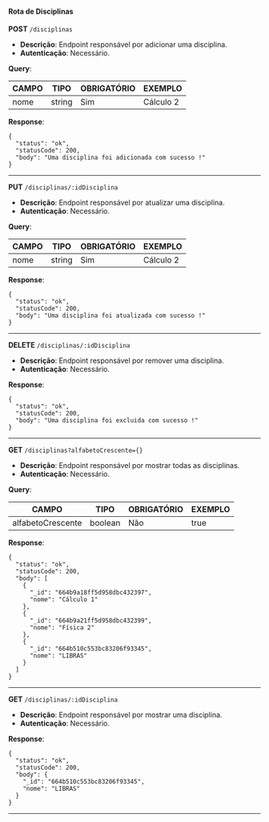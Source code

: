 #### Rota de Disciplinas

**POST** `/disciplinas`

- **Descrição**: Endpoint responsável por adicionar uma disciplina.
- **Autenticação**: Necessário.

**Query**:

| CAMPO        | TIPO   | OBRIGATÓRIO   | EXEMPLO                        |
| ------------ | ------ | ------------- | ------------------------------ |
| nome         | string | Sim           | Cálculo 2                      |

**Response**:

```
{
  "status": "ok",
  "statusCode": 200,
  "body": "Uma disciplina foi adicionada com sucesso !"
}
```

---

**PUT** `/disciplinas/:idDisciplina`

- **Descrição**: Endpoint responsável por atualizar uma disciplina.
- **Autenticação**: Necessário.

**Query**:

| CAMPO        | TIPO   | OBRIGATÓRIO   | EXEMPLO                        |
| ------------ | ------ | ------------- | ------------------------------ |
| nome         | string | Sim           | Cálculo 2                      |

**Response**:

```
{
  "status": "ok",
  "statusCode": 200,
  "body": "Uma disciplina foi atualizada com sucesso !"
}
```

---

**DELETE** `/disciplinas/:idDisciplina`

- **Descrição**: Endpoint responsável por remover uma disciplina.
- **Autenticação**: Necessário.

**Response**:

```
{
  "status": "ok",
  "statusCode": 200,
  "body": "Uma disciplina foi excluida com sucesso !"
}
```

---

**GET** `/disciplinas?alfabetoCrescente={}`

- **Descrição**: Endpoint responsável por mostrar todas as disciplinas.
- **Autenticação**: Necessário.

**Query**:

| CAMPO             | TIPO    | OBRIGATÓRIO   | EXEMPLO                        |
| ----------------- | ------- | ------------- | ------------------------------ |
| alfabetoCrescente | boolean | Não           | true                           |

**Response**:

```
{
  "status": "ok",
  "statusCode": 200,
  "body": [
    {
      "_id": "664b9a18ff5d958dbc432397",
      "nome": "Cálculo 1"
    },
    {
      "_id": "664b9a21ff5d958dbc432399",
      "nome": "Física 2"
    },
    {
      "_id": "664b510c553bc83206f93345",
      "nome": "LIBRAS"
    }
  ]
}
```

---

**GET** `/disciplinas/:idDisciplina`

- **Descrição**: Endpoint responsável por mostrar uma disciplina.
- **Autenticação**: Necessário.

**Response**:

```
{
  "status": "ok",
  "statusCode": 200,
  "body": {
    "_id": "664b510c553bc83206f93345",
    "nome": "LIBRAS"
  }
}

```

---
